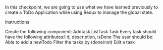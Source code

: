 
In this checkpoint, we are going to use what we have learned previously to create a ToDo Application while using Redux to manage the global state.


Instructions

Create  the following component:
Addtask
ListTask
Task
Every task should have the following attributes:I d, description, isDone
The user should be:
Able to add a newTodo
Filter the tasks by (done/not)
Edit a task